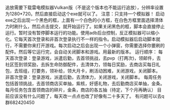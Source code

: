 追放需要下载雷电模拟器Vulkan版（不是这个版本也不能运行追放），分辨率设置为1280*720。然后直接启动这个exe就可以了。
注意：只支持一个模拟器！
启动exe之后出现一个黑色的框，上面有一个白色的小方框，在白色方框里面选择清体力时刷什么，然后点击提交，就开始运行了。如果关闭黑色的框，脚本会直接停止运行。暂时没有暂停脚本运行的功能。使用adb后台控制，反正模拟器可以缩小化。它每天首次登录和非首次登录执行不一样的指令。启动模拟器后启动脚本就行，不需要你来打开游戏。每次启动之后会出现一个小弹窗，你需要选择你要刷的配件。然后等它运行完，会自动关闭脚本和游戏。用最新的版本。
运行顺序：
每天首次登录：登录游戏，派遣后勤，去首领挑战，去pvp（打两次)，领邮件，去社区签到领奖励，去拆生命防御配件，去清体力，领每日奖励，去商店买每日礼包，去班组，打要务，领补给，领大月卡，刷活动困难，关闭游戏，关闭脚本。
非首次登录：登录游戏，派遣后勤，去清体力，关闭游戏，关闭脚本。
每周任务包括首领挑战，去首领商店买单抽，紫核，好感礼物，去后勤商店买单抽，金条。
每月任务包含首领商店的碎片，金条，商店的各五抽（待定，下个月再确认）
目前应该没有什么问题了，每天改一点点也改了好像有二十多天了。
有问题可以去q群682420450
